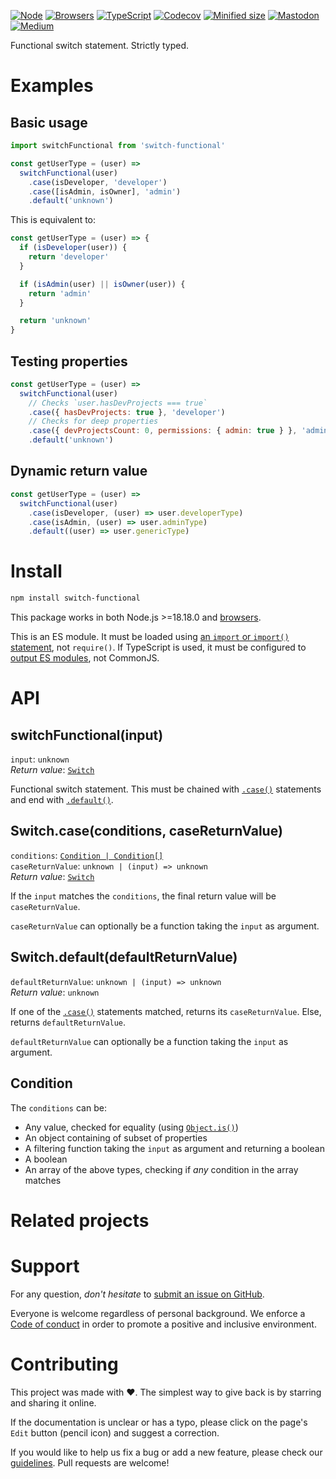 [![Node](https://img.shields.io/badge/-Node.js-808080?logo=node.js&colorA=404040&logoColor=66cc33)](https://www.npmjs.com/package/switch-functional)
[![Browsers](https://img.shields.io/badge/-Browsers-808080?logo=firefox&colorA=404040)](https://unpkg.com/switch-functional?module)
[![TypeScript](https://img.shields.io/badge/-Typed-808080?logo=typescript&colorA=404040&logoColor=0096ff)](/src/main.ts)
[![Codecov](https://img.shields.io/badge/-Tested%20100%25-808080?logo=codecov&colorA=404040)](https://codecov.io/gh/ehmicky/switch-functional)
[![Minified size](https://img.shields.io/bundlephobia/minzip/switch-functional?label&colorA=404040&colorB=808080&logo=webpack)](https://bundlephobia.com/package/switch-functional)
[![Mastodon](https://img.shields.io/badge/-Mastodon-808080.svg?logo=mastodon&colorA=404040&logoColor=9590F9)](https://fosstodon.org/@ehmicky)
[![Medium](https://img.shields.io/badge/-Medium-808080.svg?logo=medium&colorA=404040)](https://medium.com/@ehmicky)

Functional switch statement. Strictly typed.

# Examples

## Basic usage

```js
import switchFunctional from 'switch-functional'

const getUserType = (user) =>
  switchFunctional(user)
    .case(isDeveloper, 'developer')
    .case([isAdmin, isOwner], 'admin')
    .default('unknown')
```

This is equivalent to:

```js
const getUserType = (user) => {
  if (isDeveloper(user)) {
    return 'developer'
  }

  if (isAdmin(user) || isOwner(user)) {
    return 'admin'
  }

  return 'unknown'
}
```

## Testing properties

```js
const getUserType = (user) =>
  switchFunctional(user)
    // Checks `user.hasDevProjects === true`
    .case({ hasDevProjects: true }, 'developer')
    // Checks for deep properties
    .case({ devProjectsCount: 0, permissions: { admin: true } }, 'admin')
    .default('unknown')
```

## Dynamic return value

<!-- eslint-disable no-shadow -->

```js
const getUserType = (user) =>
  switchFunctional(user)
    .case(isDeveloper, (user) => user.developerType)
    .case(isAdmin, (user) => user.adminType)
    .default((user) => user.genericType)
```

# Install

```bash
npm install switch-functional
```

This package works in both Node.js >=18.18.0 and
[browsers](https://raw.githubusercontent.com/ehmicky/dev-tasks/main/src/browserslist).

This is an ES module. It must be loaded using
[an `import` or `import()` statement](https://gist.github.com/sindresorhus/a39789f98801d908bbc7ff3ecc99d99c),
not `require()`. If TypeScript is used, it must be configured to
[output ES modules](https://www.typescriptlang.org/docs/handbook/esm-node.html),
not CommonJS.

# API

## switchFunctional(input)

`input`: `unknown`\
_Return value_: [`Switch`](#switchcaseconditions-casereturnvalue)

Functional switch statement. This must be chained with
[`.case()`](#switchcaseconditions-casereturnvalue) statements and end with
[`.default()`](#switchdefaultdefaultreturnvalue).

## Switch.case(conditions, caseReturnValue)

`conditions`: [`Condition | Condition[]`](#condition)\
`caseReturnValue`: `unknown | (input) => unknown`\
_Return value_: [`Switch`](#switchcaseconditions-casereturnvalue)

If the `input` matches the `conditions`, the final return value will be
`caseReturnValue`.

`caseReturnValue` can optionally be a function taking the `input` as argument.

## Switch.default(defaultReturnValue)

`defaultReturnValue`: `unknown | (input) => unknown`\
_Return value_: `unknown`

If one of the [`.case()`](#switchcaseconditions-casereturnvalue) statements
matched, returns its `caseReturnValue`. Else, returns `defaultReturnValue`.

`defaultReturnValue` can optionally be a function taking the `input` as
argument.

## Condition

The `conditions` can be:

- Any value, checked for equality (using
  [`Object.is()`](https://developer.mozilla.org/en-US/docs/Web/JavaScript/Reference/Global_Objects/Object/is))
- An object containing of subset of properties
- A filtering function taking the `input` as argument and returning a boolean
- A boolean
- An array of the above types, checking if _any_ condition in the array matches

# Related projects

# Support

For any question, _don't hesitate_ to [submit an issue on GitHub](../../issues).

Everyone is welcome regardless of personal background. We enforce a
[Code of conduct](CODE_OF_CONDUCT.md) in order to promote a positive and
inclusive environment.

# Contributing

This project was made with ❤️. The simplest way to give back is by starring and
sharing it online.

If the documentation is unclear or has a typo, please click on the page's `Edit`
button (pencil icon) and suggest a correction.

If you would like to help us fix a bug or add a new feature, please check our
[guidelines](CONTRIBUTING.md). Pull requests are welcome!

<!-- Thanks go to our wonderful contributors: -->

<!-- ALL-CONTRIBUTORS-LIST:START -->
<!-- prettier-ignore -->
<!--
<table><tr><td align="center"><a href="https://fosstodon.org/@ehmicky"><img src="https://avatars2.githubusercontent.com/u/8136211?v=4" width="100px;" alt="ehmicky"/><br /><sub><b>ehmicky</b></sub></a><br /><a href="https://github.com/ehmicky/switch-functional/commits?author=ehmicky" title="Code">💻</a> <a href="#design-ehmicky" title="Design">🎨</a> <a href="#ideas-ehmicky" title="Ideas, Planning, & Feedback">🤔</a> <a href="https://github.com/ehmicky/switch-functional/commits?author=ehmicky" title="Documentation">📖</a></td></tr></table>
 -->
<!-- ALL-CONTRIBUTORS-LIST:END -->

